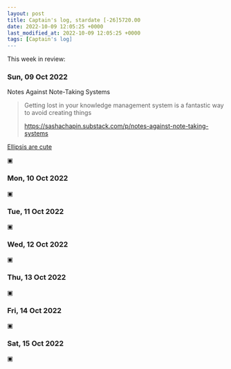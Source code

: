 ```yaml
---
layout: post
title: Captain's log, stardate [-26]5720.00
date: 2022-10-09 12:05:25 +0000
last_modified_at: 2022-10-09 12:05:25 +0000
tags: [Captain's log]
---
```


This week in review:

<!-- more -->

### Sun, 09 Oct 2022

Notes Against Note-Taking Systems

> Getting lost in your knowledge management system is a fantastic way to avoid creating things
> 
> https://sashachapin.substack.com/p/notes-against-note-taking-systems



[Ellipsis are cute](https://mail.python.org/pipermail/python-3000/2008-January/011793.html)

▣

### Mon, 10 Oct 2022

▣

### Tue, 11 Oct 2022

▣

### Wed, 12 Oct 2022

▣

### Thu, 13 Oct 2022

▣

### Fri, 14 Oct 2022

▣

### Sat, 15 Oct 2022

▣
